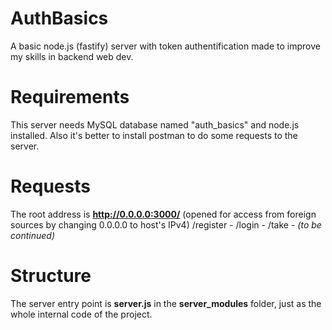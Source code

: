 # AuthBasics
 A basic node.js (fastify) server with token authentification made to improve my skills in backend web dev.
# Requirements
 This server needs MySQL database named "auth_basics" and node.js installed.
 Also it's better to install postman to do some requests to the server.
# Requests
 The root address is **http://0.0.0.0:3000/** (opened for access from foreign sources by changing 0.0.0.0 to host's IPv4)
 /register - 
 /login - 
 /take - 
 *(to be continued)*
# Structure
 The server entry point is **server.js** in the **server_modules** folder, just as the whole internal code of the project.